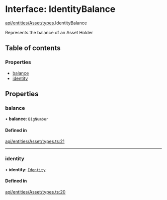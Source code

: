 # Interface: IdentityBalance

[api/entities/Asset/types](../wiki/api.entities.Asset.types).IdentityBalance

Represents the balance of an Asset Holder

## Table of contents

### Properties

- [balance](../wiki/api.entities.Asset.types.IdentityBalance#balance)
- [identity](../wiki/api.entities.Asset.types.IdentityBalance#identity)

## Properties

### balance

• **balance**: `BigNumber`

#### Defined in

[api/entities/Asset/types.ts:21](https://github.com/PolymeshAssociation/polymesh-sdk/blob/31fdce23/src/api/entities/Asset/types.ts#L21)

___

### identity

• **identity**: [`Identity`](../wiki/api.entities.Identity.Identity)

#### Defined in

[api/entities/Asset/types.ts:20](https://github.com/PolymeshAssociation/polymesh-sdk/blob/31fdce23/src/api/entities/Asset/types.ts#L20)

